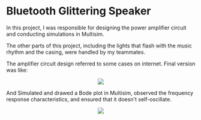 # Bluetooth Glittering Speaker

In this project, I was responsible for designing the power amplifier circuit and conducting simulations in Multisim.

The other parts of this project, including the lights that flash with the music rhythm and the casing, were handled by my teammates.

The amplifier circuit design referred to some cases on internet. Final version was like:

<div align=center>
<img src="https://github.com/anOrangeCat1/projects_sustech/assets/99580008/2978df95-a5eb-4b64-87e2-ccd2e62d4524" />
</div>

And Simulated and drawed a Bode plot in Multisim, observed the frequency response characteristics, and ensured that it doesn't self-oscillate.

<div align=center>
<img src="https://github.com/anOrangeCat1/projects_sustech/assets/99580008/223a2672-e0a8-4f23-997a-120086fa9c7e" />
</div>
